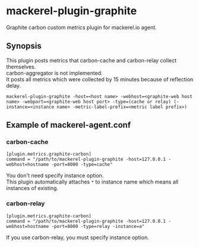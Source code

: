 mackerel-plugin-graphite
===================

Graphite carbon custom metrics plugin for mackerel.io agent.  

## Synopsis

This plugin posts metrics that carbon-cache and carbon-relay collect themselves.  
carbon-aggregator is not implemented.  
It posts all metrics which were collected by 15 minutes because of reflection delay.  

```shell
mackerel-plugin-graphite -host=<host name> -webhost=<graphite-web host name> -webport=<graphite-web host port> -type=(cache or relay) (-instance=<instance name> -metric-label-prefix=<metric label prefix>)
```

## Example of mackerel-agent.conf

### carbon-cache

```
[plugin.metrics.graphite-carbon]
command = "/path/to/mackerel-plugin-graphite -host=127.0.0.1 -webhost=hostname -port=8000 -type=cache"
```

You don't need specify instance option.  
This plugin automatically attaches `*` to instance name which means all instances of existing.


### carbon-relay

```
[plugin.metrics.graphite-carbon]
command = "/path/to/mackerel-plugin-graphite -host=127.0.0.1 -webhost=hostname -port=8000 -type=relay -instance=a"
```

If you use carbon-relay, you must specify instance option.  

